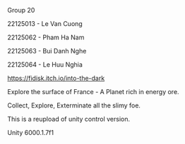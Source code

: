 Group 20

22125013 - Le Van Cuong

22125062 - Pham Ha Nam

22125063 - Bui Danh Nghe

22125064 - Le Huu Nghia

https://fidisk.itch.io/into-the-dark

Explore the surface of France - A Planet rich in energy ore. 

Collect, Explore, Exterminate all the slimy foe.

This is a reupload of unity control version.

Unity 6000.1.7f1
